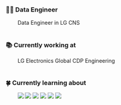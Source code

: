 ### 👨‍💻 Data Engineer
&nbsp;&nbsp;&nbsp;&nbsp;&nbsp;&nbsp;&nbsp; Data Engineer in LG CNS
</br></br>

### 📚 Currently working at
&nbsp;&nbsp;&nbsp;&nbsp;&nbsp;&nbsp;&nbsp; LG Electronics Global CDP Engineering
</br></br>

### 🍀 Currently learning about
<div align=left>    
&nbsp;&nbsp;&nbsp;&nbsp;&nbsp;&nbsp;&nbsp; 
<img src="https://img.shields.io/badge/google bigquery-669DF6?style=for-the-badge&logo=googlebigquery&logoColor=white"> 
<img src="https://img.shields.io/badge/google cloud-4285F4?style=for-the-badge&logo=googlecloud&logoColor=white"> 
<img src="https://img.shields.io/badge/apache airflow-017CEE?style=for-the-badge&logo=apacheairflow&logoColor=white"> 
<img src="https://img.shields.io/badge/Kubernetes-326CE5?style=for-the-badge&logo=Kubernetes&logoColor=white"> 
<img src="https://img.shields.io/badge/AWS-232F3E?style=for-the-badge&logo=amazonaws&logoColor=white">
<img src="https://img.shields.io/badge/Databricks-E91E63?style=for-the-badge&logo=databricks&logoColor=white">
</div>
</br></br>
